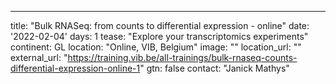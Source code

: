 ---
title: "Bulk RNASeq: from counts to differential expression - online"
date: '2022-02-04'
days: 1
tease: "Explore your transcriptomics experiments"
continent: GL
location: "Online, VIB, Belgium"
image: ""
location_url: ""
external_url: "https://training.vib.be/all-trainings/bulk-rnaseq-counts-differential-expression-online-1"
gtn: false
contact: "Janick Mathys"
